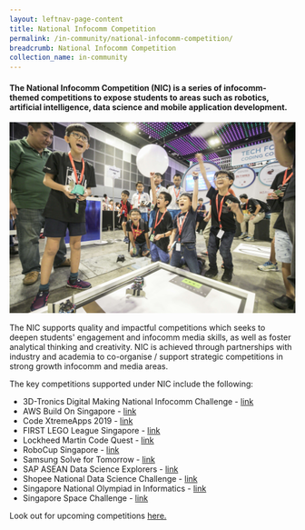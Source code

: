 ```yaml
---
layout: leftnav-page-content
title: National Infocomm Competition
permalink: /in-community/national-infocomm-competition/
breadcrumb: National Infocomm Competition
collection_name: in-community
---
```


#### The National Infocomm Competition (NIC) is a series of infocomm-themed competitions to expose students to areas such as robotics, artificial intelligence, data science and mobile application development. 


![national infocomm competitions](/images/in-schools/national-infocomm-competition/nic-overview.jpg)

The NIC supports quality and impactful competitions which seeks to deepen students' engagement and infocomm media skills, as well as foster analytical thinking and creativity.  NIC is achieved through partnerships with industry and academia to co-organise / support strategic competitions in strong growth infocomm and media areas.

The key competitions supported under NIC include the following:


* 3D-Tronics Digital Making National Infocomm Challenge - <a href="https://www.3d-tronics.com" target="_blank">link</a>
* AWS Build On Singapore - <a href="https://www.buildonsg-2019.com/" target="_blank">link</a>
* Code XtremeApps 2019 - <a href="https://www2.imda.gov.sg/news-and-events/events-listing/Code-XtremeApps-2019" target="_blank">link</a>
* FIRST LEGO League Singapore - <a href="http://www.ducklearning.com/first-lego-league-fll/" target="_blank">link</a>
* Lockheed Martin Code Quest - <a href="https://www.lockheedmartin.com/en-us/who-we-are/communities/codequest/code-quest-suntec.html" target="_blank">link</a>
* RoboCup Singapore - <a href="http://robocupsingapore.org/en/singaporeopen/open-2019" target="_blank">link</a>
* Samsung Solve for Tomorrow - <a href="https://www.samsung.com/sg/solvefortomorrow/" target="_blank">link</a>
* SAP ASEAN Data Science Explorers - <a href="https://www.aseandse.org/" target="_blank">link</a>
* Shopee National Data Science Challenge - <a href="https://careers.shopee.sg/ndsc/" target="_blank">link</a>
* Singapore National Olympiad in Informatics - <a href="https://noisg.comp.nus.edu.sg/noi/" target="_blank">link</a>
* Singapore Space Challenge - <a href="https://www.space.org.sg/education-and-outreach/singapore-space-challenge" target="_blank">link</a>


Look out for upcoming competitions [here.](/events/competitions/) <br>


